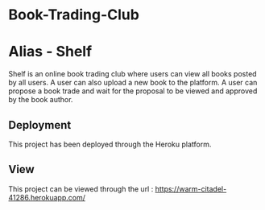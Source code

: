 # Book-Trading-Club
# Alias - Shelf

Shelf is an online book trading club where users can view all books posted by all users. A user can also upload a new book to the platform.
A user can propose a book trade and wait for the proposal to be viewed and approved by the book author.

## Deployment

This project has been deployed through the Heroku platform.

## View

This project can be viewed through the url : https://warm-citadel-41286.herokuapp.com/
